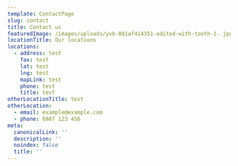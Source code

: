 ```yaml
---
template: ContactPage
slug: contact
title: Contact us
featuredImage: /images/uploads/yvb-001af4i4351-edited-with-tooth-1-.jpg
locationTitle: Our locations
locations:
  - address: test
    fax: test
    lat: test
    lng: test
    mapLink: test
    phone: test
    title: test
otherLocationTitle: test
otherLocation:
  - email: example@example.com
  - phone: 0987 123 456
meta:
  canonicalLink: ''
  description: ''
  noindex: false
  title: ''
---
```


